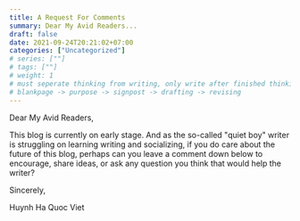 ```yaml
---
title: A Request For Comments
summary: Dear My Avid Readers...   
draft: false
date: 2021-09-24T20:21:02+07:00
categories: ["Uncategorized"]
# series: [""]
# tags: [""]
# weight: 1
# must seperate thinking from writing, only write after finished thinking
# blankpage -> purpose -> signpost -> drafting -> revising
---
```


Dear My Avid Readers,

This blog is currently on early stage. And as the so-called "quiet boy" writer is struggling on learning writing and socializing, if you do care about the future of this blog, perhaps can you leave a comment down below to encourage, share ideas, or ask any question you think that would help the writer?

Sincerely,

Huynh Ha Quoc Viet
